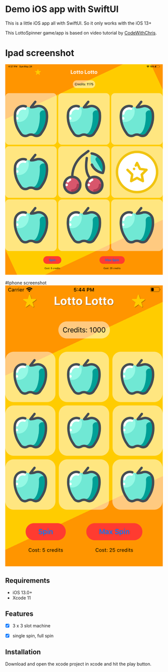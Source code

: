# Demo iOS app with SwiftUI
This is a little iOS app all with SwiftUI. So it only works with the iOS 13+

This LottoSpinner game/app is based on video tutorial by [CodeWithChris](https://www.youtube.com/watch?v=VlhcNR7Qrno).

# Ipad screenshot
![](ipad.png)

#Iphone screenshot
![](iphone.png)


## Requirements
- iOS 13.0+
- Xcode 11


## Features
- [x] 3 x 3 slot machine
- [x] single spin, full spin


## Installation
Download and open the xcode project in xcode and hit the play button.
